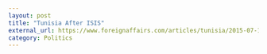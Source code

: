 ```yaml
---
layout: post
title: "Tunisia After ISIS"
external_url: https://www.foreignaffairs.com/articles/tunisia/2015-07-10/tunisia-after-isis
category: Politics
---
```


